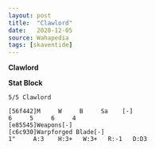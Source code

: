 ```yaml
---
layout: post
title:  "Clawlord"
date:   2020-12-05
source: Wahapedia
tags: [skaventide]
---
```


**Clawlord**

**Stat Block**
```
5/5 Clawlord
```

```
[56f442]M     W     B     Sa    [-]
6     5     6     4     
[e85545]Weapons[-]
[c6c930]Warpforged Blade[-]
1"     A:3    H:3+   W:3+   R:-1   D:D3  
```


